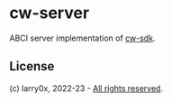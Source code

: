 # cw-server

ABCI server implementation of [cw-sdk](https://github.com/larry0x/cw-sdk).

## License

(c) larry0x, 2022-23 - [All rights reserved](../../LICENSE).
